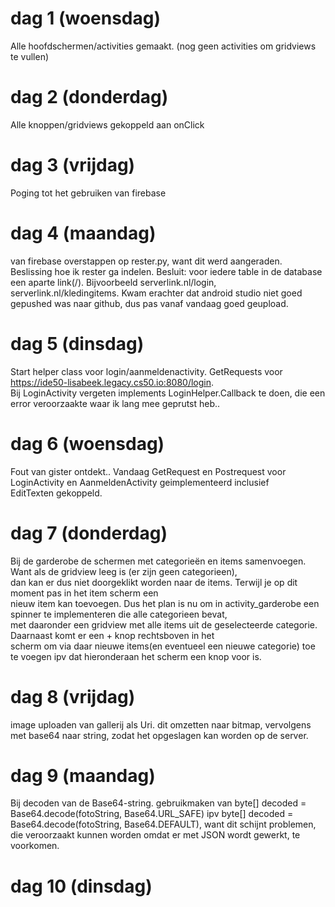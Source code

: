 # dag 1 (woensdag)  
Alle  hoofdschermen/activities gemaakt. (nog geen activities om gridviews te vullen)  
  
# dag 2 (donderdag)  
Alle knoppen/gridviews gekoppeld aan onClick  
  
# dag 3 (vrijdag)  
Poging tot het gebruiken van firebase  
  
# dag 4 (maandag)  
van firebase overstappen op rester.py, want dit werd aangeraden.  
Beslissing hoe ik rester ga indelen. Besluit: voor iedere table in de database een aparte link(/). Bijvoorbeeld serverlink.nl/login,  
serverlink.nl/kledingitems.  Kwam erachter dat android studio niet goed gepushed was naar github, dus pas vanaf vandaag goed geupload.
  
# dag 5 (dinsdag)  
Start helper class voor login/aanmeldenactivity. GetRequests voor https://ide50-lisabeek.legacy.cs50.io:8080/login.  
Bij LoginActivity vergeten implements LoginHelper.Callback te doen, die een error veroorzaakte waar ik lang mee geprutst heb..  
  
# dag 6 (woensdag)  
Fout van gister ontdekt.. Vandaag GetRequest en Postrequest voor LoginActivity en AanmeldenActivity geimplementeerd inclusief   
EditTexten gekoppeld.  
  
# dag 7 (donderdag)  
Bij de garderobe de schermen met categorieën en items samenvoegen. Want als de gridview leeg is (er zijn geen categorieen),  
dan kan er dus niet doorgeklikt worden naar de items. Terwijl je op dit moment pas in het item scherm een  
nieuw item kan toevoegen. Dus het plan is nu om in activity_garderobe een spinner te implementeren die alle categorieen bevat,   
met daaronder een gridview met alle items uit de geselecteerde categorie. Daarnaast komt er een + knop rechtsboven in het   
scherm om via daar nieuwe items(en eventueel een nieuwe categorie) toe te voegen ipv dat hieronderaan het scherm een knop voor is.  
  
# dag 8 (vrijdag)  
image uploaden van gallerij als Uri. dit omzetten naar bitmap, vervolgens met base64 naar string, zodat het opgeslagen kan worden op de server.  
  
# dag 9 (maandag)  
Bij decoden van de Base64-string. gebruikmaken van byte[] decoded = Base64.decode(fotoString, Base64.URL_SAFE) ipv byte[] decoded = Base64.decode(fotoString, Base64.DEFAULT), want dit schijnt problemen, die veroorzaakt kunnen worden omdat er met JSON wordt gewerkt, te voorkomen.  
  
# dag 10 (dinsdag)  


